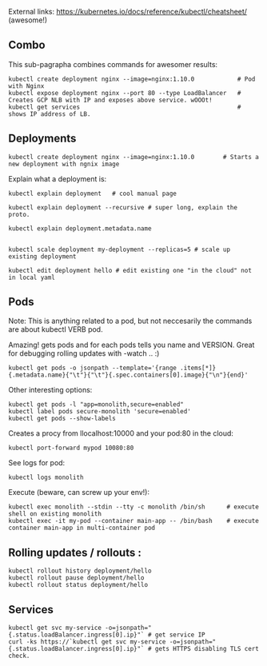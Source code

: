 External links: https://kubernetes.io/docs/reference/kubectl/cheatsheet/ (awesome!)

## Combo

This sub-pagrapha combines commands for awesomer results:

	kubectl create deployment nginx --image=nginx:1.10.0 			# Pod with Nginx
	kubectl expose deployment nginx --port 80 --type LoadBalancer   # Creates GCP NLB with IP and exposes above service. wOOOt!
	kubectl get services 											# shows IP address of LB.

## Deployments

	kubectl create deployment nginx --image=nginx:1.10.0        # Starts a new deployment with ngnix image

Explain what a deployment is:

    kubectl explain deployment   # cool manual page    

    kubectl explain deployment --recursive # super long, explain the proto.

    kubectl explain deployment.metadata.name


    kubectl scale deployment my-deployment --replicas=5 # scale up existing deployment

    kubectl edit deployment hello # edit existing one "in the cloud" not in local yaml

## Pods

Note: This is anything related to a pod, but not neccesarily the commands are about kubectl VERB pod.

Amazing! gets pods and for each pods tells you name and VERSION. Great for debugging rolling updates with -watch .. :)

    kubectl get pods -o jsonpath --template='{range .items[*]}{.metadata.name}{"\t"}{"\t"}{.spec.containers[0].image}{"\n"}{end}'

Other interesting options:

	kubectl get pods -l "app=monolith,secure=enabled"
	kubectl label pods secure-monolith 'secure=enabled'
	kubectl get pods --show-labels
	

Creates a procy from llocalhost:10000 and your pod:80 in the cloud:

	kubectl port-forward mypod 10080:80

See logs for pod:
 
    kubectl logs monolith

Execute (beware, can screw up your env!):

	kubectl exec monolith --stdin --tty -c monolith /bin/sh      # execute shell on existing monolith 
	kubectl exec -it my-pod --container main-app -- /bin/bash    # execute container main-app in multi-container pod
	

## Rolling updates / rollouts :

    kubectl rollout history deployment/hello
    kubectl rollout pause deployment/hello
    kubectl rollout status deployment/hello


## Services

    kubectl get svc my-service -o=jsonpath="{.status.loadBalancer.ingress[0].ip}"` # get service IP
    curl -ks https://`kubectl get svc my-service -o=jsonpath="{.status.loadBalancer.ingress[0].ip}"` # gets HTTPS disabling TLS cert check.
